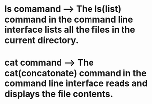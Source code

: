 # ls comamand --> The ls(list) command in the command line interface lists all the files in the current directory.
# cat command --> The cat(concatonate) command in the command line interface reads and displays the file contents.
